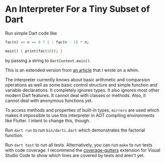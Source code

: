 An Interpreter For a Tiny Subset of Dart
========================================

Run simple Dart code like

```dart
fac(n) => n == 0 ? 1 : fac(n - 1) * n;

main() { print(fac(10)); }
```

by passing a string to `DartContext.main()`.

This is an extended version from [an article](article.md) that I wrote on a whim.

The interpreter currently knows about basic arithmetic and comparsion operations as well as some basic control structure and simple function and variable declarations. It completely ignores types. It also ignores most other modern Dart features. It cannot deal with classes or methods. Also, it cannot deal with anonymous functions yet.

To access methods and properties of built-in types, `mirrors` are used which makes it impossible to use this interpreter in AOT compiling environments like Flutter. I intent to change this, though.

Run `dart run` to run `bin/darti.dart` which demonstrates the factorial function.

Run `dart test` to run all tests. Alternatively, you can run `make` to run tests with code coverage. I recommend the [coverage-gutters](https://marketplace.visualstudio.com/items?itemName=ryanluker.vscode-coverage-gutters) extension for Visual Studio Code to show which lines are covered by tests and aren't yet.
